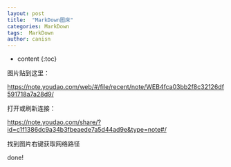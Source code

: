 ```yaml
---
layout: post
title:  "MarkDown图床"
categories: MarkDown
tags:  MarkDown 
author: canisn
---
```


* content
{:toc}






图片贴到这里：

https://note.youdao.com/web/#/file/recent/note/WEB4fca03bb2f8c32126df591718a7a28d9/

打开或刷新连接：

https://note.youdao.com/share/?id=c1f1386dc9a34b3fbeaede7a5d44ad9e&type=note#/

找到图片右键获取网络路径

done!

